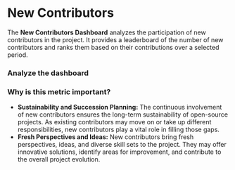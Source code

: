 # New Contributors

The **New Contributors Dashboard** analyzes the participation of new contributors in the project. It provides a leaderboard of the number of new contributors and ranks them based on their contributions over a selected period.

### Analyze the dashboard

### Why is this metric important?

* **Sustainability and Succession Planning:** The continuous involvement of new contributors ensures the long-term sustainability of open-source projects. As existing contributors may move on or take up different responsibilities, new contributors play a vital role in filling those gaps.
* **Fresh Perspectives and Ideas:** New contributors bring fresh perspectives, ideas, and diverse skill sets to the project. They may offer innovative solutions, identify areas for improvement, and contribute to the overall project evolution.
